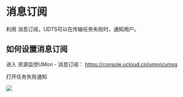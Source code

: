 # 消息订阅

利用 消息订阅，UDTS可以在传输任务失败时，通知用户。

## 如何设置消息订阅

进入 资源监控UMon - 消息订阅： https://console.ucloud.cn/umon/umsg

打开任务失败通知

![](http://udts-doc.cn-bj.ufileos.com/notice002.png)
